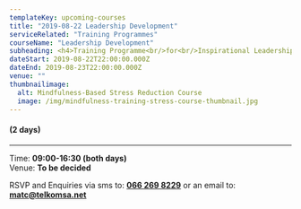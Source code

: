 ```yaml
---
templateKey: upcoming-courses
title: "2019-08-22 Leadership Development"
serviceRelated: "Training Programmes"
courseName: "Leadership Development"
subheading: <h4>Training Programme<br/>for<br/>Inspirational Leadership</h4>
dateStart: 2019-08-22T22:00:00.000Z
dateEnd: 2019-08-23T22:00:00.000Z
venue: ""
thumbnailimage:
  alt: Mindfulness-Based Stress Reduction Course
  image: /img/mindfulness-training-stress-course-thumbnail.jpg
---
```


#### (2 days)

---

Time: **09:00-16:30 (both days)**  
Venue: **To be decided**

RSVP and Enquiries via sms to: **[066 269 8229](tel:+27662698229)** or an email to: **[matc@telkomsa.net](mailto:matc@telkomsa.net)**
